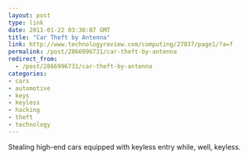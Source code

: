 ```yaml
---
layout: post
type: link
date: 2011-01-22 03:30:07 GMT
title: "Car Theft by Antenna"
link: http://www.technologyreview.com/computing/27037/page1/?a=f
permalink: /post/2866996731/car-theft-by-antenna
redirect_from: 
  - /post/2866996731/car-theft-by-antenna
categories:
- cars
- automotive
- keys
- keyless
- hacking
- theft
- technology
---
```

Stealing high-end cars equipped with keyless entry while, well, keyless.
